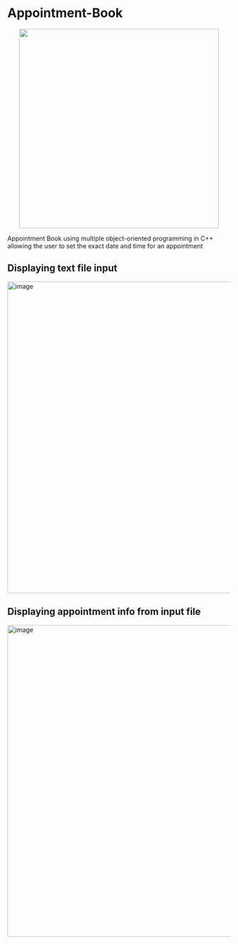# Appointment-Book
<div align="center">
<img src="https://user-images.githubusercontent.com/113214527/192134814-f0d7590b-2ca2-4757-b02e-c28029f2caac.gif" width="450"/>
</div>

Appointment Book using multiple object-oriented programming in C++ allowing the user to set the exact date and time for an appointment

## Displaying text file input
<img width="703" alt="image" src="https://user-images.githubusercontent.com/113214527/192134679-6cc677e4-64bb-4e60-8dd9-dfab90104a7e.png">

## Displaying appointment info from input file
<img width="703" alt="image" src="https://user-images.githubusercontent.com/113214527/192134574-5de3d79a-57ed-42ad-a273-ea6406f6cb46.png">
